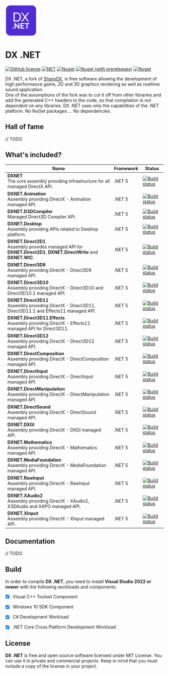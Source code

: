 <img src="https://github.com/lepoco/dxnet/blob/main/Resources/dxnet.png?raw=true" width="100" height="100">  
  
# DX .NET

[![GitHub license](https://img.shields.io/github/license/lepoco/dxnet)](https://github.com/lepoco/dxnet/blob/master/LICENSE) [![NET](https://img.shields.io/badge/.NET-5.0.0-red)](https://github.com/lepoco/DXNET/blob/main/DXNET/DXNET.csproj) [![Nuget](https://img.shields.io/nuget/v/DXNET)](https://www.nuget.org/packages/DXNET) [![Nuget (with prereleases)](https://img.shields.io/nuget/vpre/DXNET?label=nuget-pre)](https://www.nuget.org/packages/DXNET/) [![Nuget](https://img.shields.io/nuget/dt/DXNET?label=nuget-downloads)](https://www.nuget.org/packages/DXNET/)

DX .NET, a fork of [SharpDX](http://sharpdx.org), is free software allowing the development of high performance game, 2D and 3D graphics rendering as well as realtime sound application.  
One of the assumptions of the fork was to cut it off from other libraries and add the generated C++ headers to the code, so that compilation is not dependent on any libraries. DX .NET uses only the capabilities of the .NET platform. No NuGet packages ... No dependencies.

## Hall of fame
// TODO

## What's included?
| Name| Framework | Status |
| --- | --- | --- | 
| **DXNET** <br /> The core assembly providing infrastructure for all managed DirectX API. | .NET 5 | [![Build status](https://github.com/lepoco/dxnet/workflows/CI/badge.svg)](https://github.com/lepoco/dxnet/actions) |
| **DXNET.Animation** <br /> Assembly providing DirectX - Animation managed API. | .NET 5 | [![Build status](https://github.com/lepoco/dxnet/workflows/CI/badge.svg)](https://github.com/lepoco/dxnet/actions) |
| **DXNET.D3DCompiler** <br /> Managed Direct3D Compiler API. | .NET 5 | [![Build status](https://github.com/lepoco/dxnet/workflows/CI/badge.svg)](https://github.com/lepoco/dxnet/actions) |
| **DXNET.Desktop** <br /> Assembly providing APIs related to Desktop platform. | .NET 5 | [![Build status](https://github.com/lepoco/dxnet/workflows/CI/badge.svg)](https://github.com/lepoco/dxnet/actions) |
| **DXNET.Direct2D1** <br /> Assembly provides managed API for **DXNET.Direct2D1**, **DXNET.DirectWrite** and **DXNET.WIC**. | .NET 5 | [![Build status](https://github.com/lepoco/dxnet/workflows/CI/badge.svg)](https://github.com/lepoco/dxnet/actions) |
| **DXNET.Direct3D9** <br /> Assembly providing DirectX - Direct3D9 managed API. | .NET 5 | [![Build status](https://github.com/lepoco/dxnet/workflows/CI/badge.svg)](https://github.com/lepoco/dxnet/actions) |
| **DXNET.Direct3D10** <br /> Assembly providing DirectX - Direct3D10 and Direct3D10.1 managed API. | .NET 5 | [![Build status](https://github.com/lepoco/dxnet/workflows/CI/badge.svg)](https://github.com/lepoco/dxnet/actions) |
| **DXNET.Direct3D11** <br /> Assembly providing DirectX - Direct3D11, Direct3D11.1 and Effects11 managed API. | .NET 5 | [![Build status](https://github.com/lepoco/dxnet/workflows/CI/badge.svg)](https://github.com/lepoco/dxnet/actions) |
| **DXNET.Direct3D11.Effects** <br /> Assembly providing DirectX - Effects11 managed API for Direct3D11. | .NET 5 | [![Build status](https://github.com/lepoco/dxnet/workflows/CI/badge.svg)](https://github.com/lepoco/dxnet/actions) |
| **DXNET.Direct3D12** <br /> Assembly providing DirectX - Direct3D12 managed API. | .NET 5 | [![Build status](https://github.com/lepoco/dxnet/workflows/CI/badge.svg)](https://github.com/lepoco/dxnet/actions) |
| **DXNET.DirectComposition** <br /> Assembly providing DirectX - DirectComposition managed API. | .NET 5 | [![Build status](https://github.com/lepoco/dxnet/workflows/CI/badge.svg)](https://github.com/lepoco/dxnet/actions) |
| **DXNET.DirectInput** <br /> Assembly providing DirectX - DirectInput managed API. | .NET 5 | [![Build status](https://github.com/lepoco/dxnet/workflows/CI/badge.svg)](https://github.com/lepoco/dxnet/actions) |
| **DXNET.DirectManipulation** <br /> Assembly providing DirectX - DirectManipulation managed API. | .NET 5 | [![Build status](https://github.com/lepoco/dxnet/workflows/CI/badge.svg)](https://github.com/lepoco/dxnet/actions) |
| **DXNET.DirectSound** <br /> Assembly providing DirectX - DirectSound managed API. | .NET 5 | [![Build status](https://github.com/lepoco/dxnet/workflows/CI/badge.svg)](https://github.com/lepoco/dxnet/actions) |
| **DXNET.DXGI** <br /> Assembly providing DirectX - DXGI managed API. | .NET 5 | [![Build status](https://github.com/lepoco/dxnet/workflows/CI/badge.svg)](https://github.com/lepoco/dxnet/actions) |
| **DXNET.Mathematics** <br /> Assembly providing DirectX - Mathematics managed API. | .NET 5 | [![Build status](https://github.com/lepoco/dxnet/workflows/CI/badge.svg)](https://github.com/lepoco/dxnet/actions) |
| **DXNET.MediaFoundation** <br /> Assembly providing DirectX - MediaFoundation managed API. | .NET 5 | [![Build status](https://github.com/lepoco/dxnet/workflows/CI/badge.svg)](https://github.com/lepoco/dxnet/actions) |
| **DXNET.RawInput** <br /> Assembly providing DirectX - RawInput managed API. | .NET 5 | [![Build status](https://github.com/lepoco/dxnet/workflows/CI/badge.svg)](https://github.com/lepoco/dxnet/actions) |
| **DXNET.XAudio2** <br /> Assembly providing DirectX - XAudio2, X3DAudio and XAPO managed API. | .NET 5 | [![Build status](https://github.com/lepoco/dxnet/workflows/CI/badge.svg)](https://github.com/lepoco/dxnet/actions) |
| **DXNET.XInput** <br /> Assembly providing DirectX - XInput managed API. | .NET 5 | [![Build status](https://github.com/lepoco/dxnet/workflows/CI/badge.svg)](https://github.com/lepoco/dxnet/actions) |

## Documentation
// TODO

## Build

In order to compile **DX .NET**, you need to install **Visual Studio 2022 or newer** with the following workloads and components:

- [x] Visual C++ Toolset Component
- [x] Windows 10 SDK Component
- [x] C# Development Workload
- [x] .NET Core Cross Platform Development Workload


## License
**DX .NET** is free and open source software licensed under MIT License. You can use it in private and commercial projects. Keep in mind that you must include a copy of the license in your project.